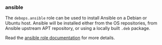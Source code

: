 ### ansible

The `debops.ansible` role can be used to install Ansible on a Debian or
Ubuntu host. Ansible will be installed either from the OS repositories,
from Ansible upstream APT repository, or using a locally built `.deb`
package.

Read the [ansible role documentation](https://docs.debops.org/en/HEAD/ansible/roles/ansible/) for more details.
